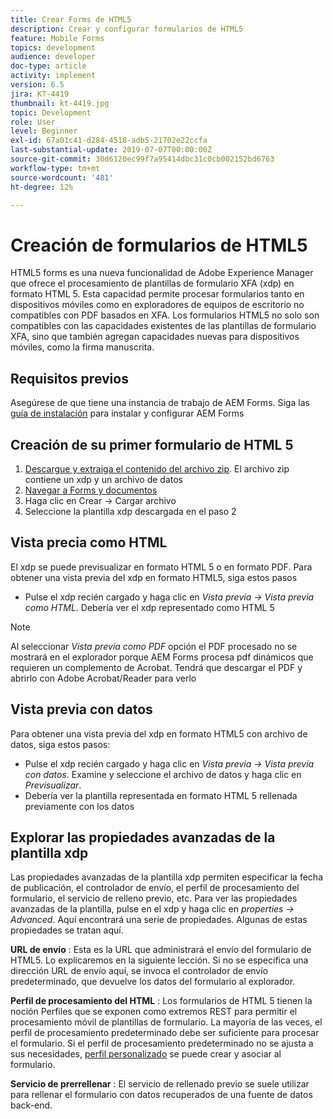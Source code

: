 ```yaml
---
title: Crear Forms de HTML5
description: Crear y configurar formularios de HTML5
feature: Mobile Forms
topics: development
audience: developer
doc-type: article
activity: implement
version: 6.5
jira: KT-4419
thumbnail: kt-4419.jpg
topic: Development
role: User
level: Beginner
exl-id: 67a01c41-d284-4518-adb5-21702e22ccfa
last-substantial-update: 2019-07-07T00:00:00Z
source-git-commit: 30d6120ec99f7a95414dbc31c0cb002152bd6763
workflow-type: tm+mt
source-wordcount: '481'
ht-degree: 12%

---
```


# Creación de formularios de HTML5

HTML5 forms es una nueva funcionalidad de Adobe Experience Manager que ofrece el procesamiento de plantillas de formulario XFA (xdp) en formato HTML 5. Esta capacidad permite procesar formularios tanto en dispositivos móviles como en exploradores de equipos de escritorio no compatibles con PDF basados en XFA. Los formularios HTML5 no solo son compatibles con las capacidades existentes de las plantillas de formulario XFA, sino que también agregan capacidades nuevas para dispositivos móviles, como la firma manuscrita.

## Requisitos previos

Asegúrese de que tiene una instancia de trabajo de AEM Forms. Siga las [guía de instalación](https://experienceleague.adobe.com/docs/experience-manager-65/forms/install-aem-forms/osgi-installation/installing-configuring-aem-forms-osgi.html) para instalar y configurar AEM Forms

## Creación de su primer formulario de HTML 5

1. [Descargue y extraiga el contenido del archivo zip](assets/assets.zip). El archivo zip contiene un xdp y un archivo de datos
2. [Navegar a Forms y documentos](http://localhost:4502/aem/forms.html/content/dam/formsanddocuments)
3. Haga clic en Crear -> Cargar archivo
4. Seleccione la plantilla xdp descargada en el paso 2

## Vista precia como HTML

El xdp se puede previsualizar en formato HTML 5 o en formato PDF. Para obtener una vista previa del xdp en formato HTML5, siga estos pasos

* Pulse el xdp recién cargado y haga clic en _Vista previa -> Vista previa como HTML_. Debería ver el xdp representado como HTML 5

>[!NOTE]
>Al seleccionar _Vista previa como PDF_ opción el PDF procesado no se mostrará en el explorador porque AEM Forms procesa pdf dinámicos que requieren un complemento de Acrobat. Tendrá que descargar el PDF y abrirlo con Adobe Acrobat/Reader para verlo


## Vista previa con datos

Para obtener una vista previa del xdp en formato HTML5 con archivo de datos, siga estos pasos:

* Pulse el xdp recién cargado y haga clic en _Vista previa -> Vista previa con datos_. Examine y seleccione el archivo de datos y haga clic en _Previsualizar_.
* Debería ver la plantilla representada en formato HTML 5 rellenada previamente con los datos

## Explorar las propiedades avanzadas de la plantilla xdp

Las propiedades avanzadas de la plantilla xdp permiten especificar la fecha de publicación, el controlador de envío, el perfil de procesamiento del formulario, el servicio de relleno previo, etc. Para ver las propiedades avanzadas de la plantilla, pulse en el xdp y haga clic en _properties -> Advanced_. Aquí encontrará una serie de propiedades. Algunas de estas propiedades se tratan aquí.

**URL de envío** : Esta es la URL que administrará el envío del formulario de HTML5. Lo explicaremos en la siguiente lección. Si no se especifica una dirección URL de envío aquí, se invoca el controlador de envío predeterminado, que devuelve los datos del formulario al explorador.

**Perfil de procesamiento del HTML** : Los formularios de HTML 5 tienen la noción Perfiles que se exponen como extremos REST para permitir el procesamiento móvil de plantillas de formulario. La mayoría de las veces, el perfil de procesamiento predeterminado debe ser suficiente para procesar el formulario. Si el perfil de procesamiento predeterminado no se ajusta a sus necesidades, [perfil personalizado](https://experienceleague.adobe.com/docs/experience-manager-65/forms/html5-forms/custom-profile.html) se puede crear y asociar al formulario.

**Servicio de prerrellenar** : El servicio de rellenado previo se suele utilizar para rellenar el formulario con datos recuperados de una fuente de datos back-end.

